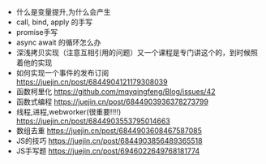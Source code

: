 + 什么是变量提升,为什么会产生
+ call, bind, apply 的手写
+ promise手写
+ async await 的循环怎么办
+ 深浅拷贝实现（注意互相引用的问题）又一个课程是专门讲这个的，到时候照着他的实现
+ 如何实现一个事件的发布订阅 https://juejin.cn/post/6844904121179308039
+ 函数柯里化 https://github.com/mqyqingfeng/Blog/issues/42
+ 函数式编程 https://juejin.cn/post/6844903936378273799
+ 线程,进程,webworker(很重要!!!!) https://juejin.cn/post/6844903553795014663
+ 数组去重 https://juejin.cn/post/6844903608467587085
+ JS的技巧 https://juejin.cn/post/6844903856489365518
+ JS手写题 https://juejin.cn/post/6946022649768181774